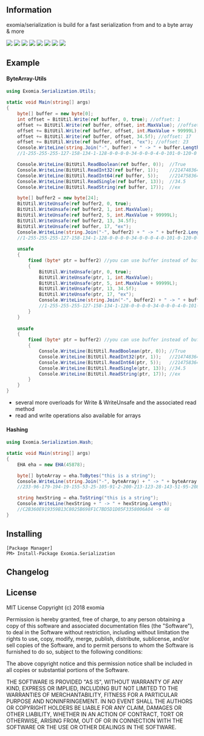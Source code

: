 ## Information

exomia/serialization is build for a fast serialization from and to a byte array & more

![](https://img.shields.io/github/issues-pr/exomia/serialization.svg) ![](https://img.shields.io/github/issues/exomia/serialization.svg)  ![](https://img.shields.io/github/last-commit/exomia/serialization.svg) ![](https://img.shields.io/github/contributors/exomia/serialization.svg) ![](https://img.shields.io/github/commit-activity/y/exomia/serialization.svg) ![](https://img.shields.io/github/languages/top/exomia/serialization.svg) ![](https://img.shields.io/github/languages/count/exomia/serialization.svg) ![](https://img.shields.io/github/license/exomia/serialization.svg)

## Example

#### ByteArray-Utils

```csharp
using Exomia.Serialization.Utils;

static void Main(string[] args)
{
	byte[] buffer = new byte[0];
	int offset = BitUtil.Write(ref buffer, 0, true); //offset: 1
	offset += BitUtil.Write(ref buffer, offset, int.MaxValue); //offset: 5
	offset += BitUtil.Write(ref buffer, offset, int.MaxValue + 99999L); //offset: 13
	offset += BitUtil.Write(ref buffer, offset, 34.5f); //offset: 17
	offset += BitUtil.Write(ref buffer, offset, "ex"); //offset: 23
	Console.WriteLine(string.Join("-", buffer) + " -> " + buffer.Length);
	//1-255-255-255-127-158-134-1-128-0-0-0-0-34-0-0-0-4-0-101-0-120-0 -> 23

	Console.WriteLine(BitUtil.ReadBoolean(ref buffer, 0));	//True
	Console.WriteLine(BitUtil.ReadInt32(ref buffer, 1));	//2147483647
	Console.WriteLine(BitUtil.ReadInt64(ref buffer, 5));	//2147583646
	Console.WriteLine(BitUtil.ReadSingle(ref buffer, 13));	//34.5
	Console.WriteLine(BitUtil.ReadString(ref buffer, 17));	//ex

	byte[] buffer2 = new byte[24];
	BitUtil.WriteUnsafe(ref buffer2, 0, true);
	BitUtil.WriteUnsafe(ref buffer2, 1, int.MaxValue);
	BitUtil.WriteUnsafe(ref buffer2, 5, int.MaxValue + 99999L);
	BitUtil.WriteUnsafe(ref buffer2, 13, 34.5f);
	BitUtil.WriteUnsafe(ref buffer, 17, "ex");
	Console.WriteLine(string.Join("-", buffer2) + " -> " + buffer2.Length);
	//1-255-255-255-127-158-134-1-128-0-0-0-0-34-0-0-0-4-0-101-0-120-0-0 -> 24
	
	unsafe
	{
		fixed (byte* ptr = buffer2) //you can use buffer instead of buffer2 here aswell
		{
			BitUtil.WriteUnsafe(ptr, 0, true);
			BitUtil.WriteUnsafe(ptr, 1, int.MaxValue);
			BitUtil.WriteUnsafe(ptr, 5, int.MaxValue + 99999L);
			BitUtil.WriteUnsafe(ptr, 13, 34.5f);
			BitUtil.WriteUnsafe(ptr, 17, "ex");
			Console.WriteLine(string.Join("-", buffer2) + " -> " + buffer2.Length);
			//1-255-255-255-127-158-134-1-128-0-0-0-0-34-0-0-0-4-0-101-0-120-0-0 -> 24
		}
	}
            
	unsafe
	{
		fixed (byte* ptr = buffer2) //you can use buffer instead of buffer2 here aswell
		{
			Console.WriteLine(BitUtil.ReadBoolean(ptr, 0));	//True
			Console.WriteLine(BitUtil.ReadInt32(ptr, 1));	//2147483647
			Console.WriteLine(BitUtil.ReadInt64(ptr, 5));	//2147583646
			Console.WriteLine(BitUtil.ReadSingle(ptr, 13));	//34.5
			Console.WriteLine(BitUtil.ReadString(ptr, 17));	//ex
		}
	}
}
```
 + several more overloads for Write & WriteUnsafe and the associated read method
 + read and write operations also available for arrays

#### Hashing 

```csharp
using Exomia.Serialization.Hash;

static void Main(string[] args)
{
	EHA eha = new EHA(45878);

	byte[] byteArray = eha.ToBytes("this is a string");
	Console.WriteLine(string.Join("-", byteArray) + " -> " + byteArray.Length);
	//233-96-179-194-19-155-53-25-105-91-2-200-213-123-28-143-51-95-208-209-4-106-0-88 -> 24

	string hexString = eha.ToString("this is a string");
	Console.WriteLine(hexString + " -> " + hexString.Length);
	//C2B360E919359B13C8025B698F1C7BD5D1D05F3358006A04 -> 48
}
```

## Installing

```shell
[Package Manager]
PM> Install-Package Exomia.Serialization
```

## Changelog

## License

MIT License
Copyright (c) 2018 exomia

Permission is hereby granted, free of charge, to any person obtaining a copy
of this software and associated documentation files (the "Software"), to deal
in the Software without restriction, including without limitation the rights
to use, copy, modify, merge, publish, distribute, sublicense, and/or sell
copies of the Software, and to permit persons to whom the Software is
furnished to do so, subject to the following conditions:

The above copyright notice and this permission notice shall be included in all
copies or substantial portions of the Software.

THE SOFTWARE IS PROVIDED "AS IS", WITHOUT WARRANTY OF ANY KIND, EXPRESS OR
IMPLIED, INCLUDING BUT NOT LIMITED TO THE WARRANTIES OF MERCHANTABILITY,
FITNESS FOR A PARTICULAR PURPOSE AND NONINFRINGEMENT. IN NO EVENT SHALL THE
AUTHORS OR COPYRIGHT HOLDERS BE LIABLE FOR ANY CLAIM, DAMAGES OR OTHER
LIABILITY, WHETHER IN AN ACTION OF CONTRACT, TORT OR OTHERWISE, ARISING FROM,
OUT OF OR IN CONNECTION WITH THE SOFTWARE OR THE USE OR OTHER DEALINGS IN THE
SOFTWARE.

